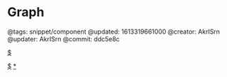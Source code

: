 # Graph

@tags: snippet/component
@updated: 1613319661000
@creator: AkrISrn
@updater: AkrISrn
@commit: ddc5e8c

<div id="graph"></div>

[$](https://cdn.jsdelivr.net/npm/d3@5.16.0/dist/d3.min.js)

[$](/uploads/dist/scripts/graph.js)
[*](/uploads/dist/styles/graph.css)
